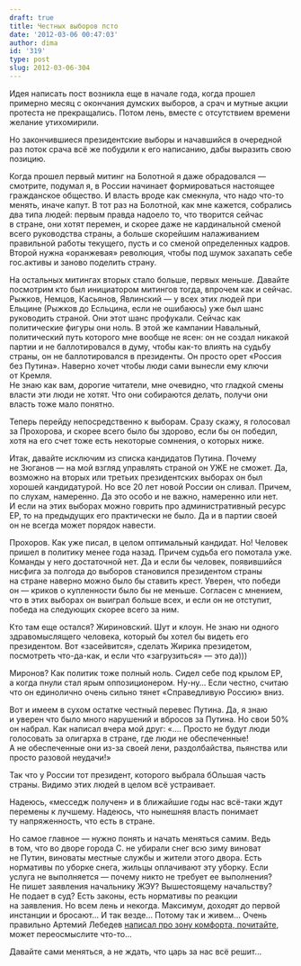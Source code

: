 ```yaml
---
draft: true
title: Честных выборов псто
date: '2012-03-06 00:47:03'
author: dima
id: '319'
type: post
slug: 2012-03-06-304
---
```


Идея написать пост возникла еще в начале года, когда прошел примерно месяц с окончания думских выборов, а срач и мутные акции протеста не прекращались. Потом лень, вместе с отсутствием времени желание утихомирили.  
  
Но закончившиеся президентские выборы и начавшийся в очередной раз поток срача всё же побудили к его написанию, дабы выразить свою позицию.  
  
Когда прошел первый митинг на Болотной я даже обрадовался — смотрите, подумал я, в России начинает формироваться настоящее гражданское общество. И власть вроде как смекнула, что надо что-то менять, иначе капут. В тот раз на Болотной, как мне кажется, собрались два типа людей: первым правда надоело то, что творится сейчас в стране, они хотят перемен, и скорее даже не кардинальной сменой всего руководства страны, а больше скорейшим налаживанием правильной работы текущего, пусть и со сменой определенных кадров. Второй нужна «оранжевая» революция, чтобы под шумок захапать себе гос.активы и заново поделить страну.  
  
На остальных митингах вторых стало больше, первых меньше. Давайте посмотрим кто был инициатором митингов тогда, впрочем как и сейчас. Рыжков, Немцов, Касьянов, Явлинский — у всех этих людей при Ельцине (Рыжков до Есльцина, если не ошибаюсь) уже был шанс руководить страной. Они этот шанс профукали. Сейчас как политические фигуры они ноль. В этой же кампании Навальный, политический путь которого мне вообще не ясен: он не создал никакой партии и не баллотировался в думу, чтобы как-то влиять на судьбу страны, он не баллотировался в президенты. Он просто орет «Россия без Путина». Наверно хочет чтобы люди сами вынесли ему ключи от Кремля.  
Не знаю как вам, дорогие читатели, мне очевидно, что гладкой смены власти эти люди не хотят. Что они собираются делать, получи они власть тоже мало понятно.  
  
Теперь перейду непосредственно к выборам. Сразу скажу, я голосовал за Прохорова, и скорее всего было бы здорово, если бы он победил, хотя на его счет тоже есть некоторые сомнения, о которых ниже.  
  
Итак, давайте исключим из списка кандидатов Путина. Почему не Зюганов — на мой взгляд управлять страной он УЖЕ не сможет. Да, возможно на вторых или третьих президентских выборах он был хорошей кандидатурой. Но все 20 лет новой России он сливал. Причем, по слухам, намеренно. Да это особо и не важно, намеренно или нет. И если на этих выборах можно говрить про административный ресурс ЕР, то на предыдущих его практически не было. Да и в партии своей он не всегда может порядок навести.  
  
Прохоров. Как уже писал, в целом оптимальный кандидат. Но! Человек пришел в политику менее года назад. Причем судьба его помотала уже. Команды у него достаточной нет. Да и если бы человек, появившийся нисфига за полгода до выборов становился президентом страны на стране наверно можно было бы ставить крест. Уверен, что победи он — криков о купленности было бы не меньше. Согласен с мнением, что в этих выборах он выиграл больше всех, и если он не отступит, победа на следующих скорее всего за ним.  
  
Кто там еще остался? Жириновский. Шут и клоун. Не знаю ни одного здравомыслящего человека, который бы хотел бы видеть его президентом. Вот «засейвится», сделать Жирика президетом, посмотреть что-да-как, и если что «загрузиться» — это да)))  
  
Миронов? Как политик тоже полный ноль. Сидел себе под крылом ЕР, а когда пнули стал ярым оппозиционером. Ну-ну… Если честно, считаю что он единолично очень сильно тянет «Справедливую Россию» вниз.  
  
Вот и имеем в сухом остатке честный перевес Путина. Да, я знаю и уверен что было много нарушений и вбросов за Путина. Но свои 50% он набрал. Как написал вчера мой друг: «…. Просто не будут люди голосовать за олигарха в стране, где люди не обеспеченные! А не обеспеченные они из-за своей лени, раздолбайства, пьянства или просто разовой неудачи!»  
  
Так что у России тот президент, которого выбрала бОльшая часть страны. Видимо этих людей в целом всё устраивает.  
  
Надеюсь, «месседж получен» и в ближайшие годы нас всё-таки ждут перемены к лучшему. Надеюсь, что нынешняя власть понимает ту напряженность, что есть в стране.  
  
Но самое главное — нужно понять и начать меняться самим. Ведь в том, что во дворе города С. не убирали снег всю зиму виноват не Путин, виноваты местные службы и жители этого двора. Есть нормативы по уборке снега, жильцы оплачивают эту уборку. Если услуга не выполняется — почему никто не требует ее выполнения? Не пишет заявления начальнику ЖЭУ? Вышестоящему начальству? Не подает в суд? Есть законы, есть нормативы по реакции на заявления. Но всем лень и некогда. Максимум, доходят до первой инстанции и бросают… И так везде… Потому так и живем… Очень правильно Артемий Лебедев [написал про зону комфорта, почитайте](//www.artlebedev.ru/kovodstvo/sections/172/ "http://www.artlebedev.ru/kovodstvo/sections/172/"), может переосмыслите что-то…  
  
Давайте сами меняться, а не ждать, что царь за нас всё решит…